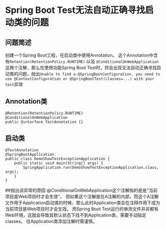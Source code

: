 # Spring Boot Test无法自动正确寻找启动类的问题

## 问题简述
创建一个Spring Boot工程，在启动类中使用Annotation。
这个Annotation中含有`Retention(RetentionPolicy.RUNTIME)` 以及 
`@ConditionalOnWebApplication`这两个注解，那么在使用功能Spring Boot Test时，将会出现无法自动正确寻找启动类的问题，抛出`Unable to find a @SpringBootConfiguration, you need to use @ContextConfiguration or @SpringBootTest(classes=...) with your test`异常
## Annotation类
```
@Retention(RetentionPolicy.RUNTIME)
@ConditionalOnWebApplication
public @interface TestAnnotation {}
```
## 启动类
```
@TestAnnotation
@SpringBootApplication
public class DemoShowTestExceptionApplication {
    public static void main(String[] args) {
        SpringApplication.run(DemoShowTestExceptionApplication.class, args);
    }
}
```

##抛出该异常的原因
@ConditionalOnWebApplication这个注解指的是是"当前项目是Web项目时才会生效"。
但如果这个注解是在A注解的内部，而这个A注解又作用于Application启动类的时候，那么此时Application类会在注释作用下成为当前项目是Web项目时才会生效。
而Spring Boot Test运行的单测文件并非都有Web环境，这就会导致其默认状态下找不到Application类，需要手动指定classes。
往Application类添加注解时需谨慎。
